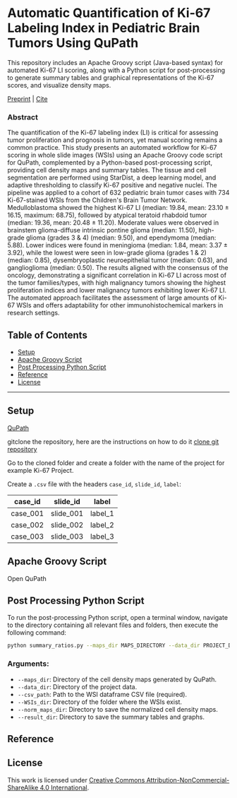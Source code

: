# Automatic Quantification of Ki-67 Labeling Index in Pediatric Brain Tumors Using QuPath

This repository includes an Apache Groovy script (Java-based syntax) for automated Ki-67 LI scoring, along with a Python script for post-processing to generate summary tables and graphical representations of the Ki-67 scores, and visualize density maps.

[Preprint]() | [Cite](#reference)

### Abstract
The quantification of the Ki-67 labeling index (LI) is critical for assessing tumor proliferation and prognosis in tumors, yet manual scoring remains a common practice. This study presents an automated workflow for Ki-67 scoring in whole slide images (WSIs) using an Apache Groovy code script for QuPath, complemented by a Python-based post-processing script, providing cell density maps and summary tables. The tissue and cell segmentation are performed using StarDist, a deep learning model, and adaptive thresholding to classify Ki-67 positive and negative nuclei. The pipeline was applied to a cohort of 632 pediatric brain tumor cases with 734 Ki-67-stained WSIs from the Children's Brain Tumor Network. Medulloblastoma showed the highest Ki-67 LI (median: 19.84, mean: 23.10 ± 16.15, maximum: 68.75), followed by atypical teratoid rhabdoid tumor (median: 19.36, mean: 20.48 ± 11.20). Moderate values were observed in brainstem glioma-diffuse intrinsic pontine glioma (median: 11.50), high-grade glioma (grades 3 & 4) (median: 9.50), and ependymoma (median: 5.88). Lower indices were found in meningioma (median: 1.84, mean: 3.37 ± 3.92), while the lowest were seen in low-grade glioma (grades 1 & 2) (median: 0.85), dysembryoplastic neuroepithelial tumor (median: 0.63), and ganglioglioma (median: 0.50). The results aligned with the consensus of the oncology, demonstrating a significant correlation in Ki-67 LI across most of the tumor families/types, with high malignancy tumors showing the highest proliferation indices and lower malignancy tumors exhibiting lower Ki-67 LI. The automated approach facilitates the assessment of large amounts of Ki-67 WSIs and offers adaptability for other immunohistochemical markers in research settings. 

## Table of Contents
- [Setup](#Setup)
- [Apache Groovy Script](#groovy)
- [Post Processing Python Script](#post-processing)
- [Reference](#reference)
- [License](#license)
---

## Setup

[QuPath](https://qupath.github.io)

gitclone the repository, here are the instructions on how to do it [clone git repository](https://docs.github.com/en/repositories/creating-and-managing-repositories/cloning-a-repository)

Go to the cloned folder and create a folder with the name of the project for example Ki-67 Project.

Create a `.csv` file with the headers `case_id`, `slide_id`, `label`:

| case_id   | slide_id   | label   |
|-----------|------------|---------|
| case_001  | slide_001  | label_1 |
| case_002  | slide_002  | label_2 |
| case_003  | slide_003  | label_3 |

## Apache Groovy Script

Open QuPath

## Post Processing Python Script

To run the post-processing Python script, open a terminal window, navigate to the directory containing all relevant files and folders, then execute the following command:
```bash
python summary_ratios.py --maps_dir MAPS_DIRECTORY --data_dir PROJECT_DATA_DIRECTORY--csv_path PATH_to_CSV --WSIs_dir WSI_DIRECTORY --norm_maps_dir NORM_MAPS_DIRECTORY --result_dir RESULT_DIRECTORY
```

### Arguments:
- `--maps_dir`: Directory of the cell density maps generated by QuPath.
- `--data_dir`: Directory of the project data.
- `--csv_path`: Path to the WSI dataframe CSV file (required).
- `--WSIs_dir`: Directory of the folder where the WSIs exist.
- `--norm_maps_dir`: Directory to save the normalized cell density maps.
- `--result_dir`: Directory to save the summary tables and graphs.

## Reference

## License
This work is licensed under [Creative Commons Attribution-NonCommercial-ShareAlike 4.0 International](https://creativecommons.org/licenses/by-nc-sa/4.0/).